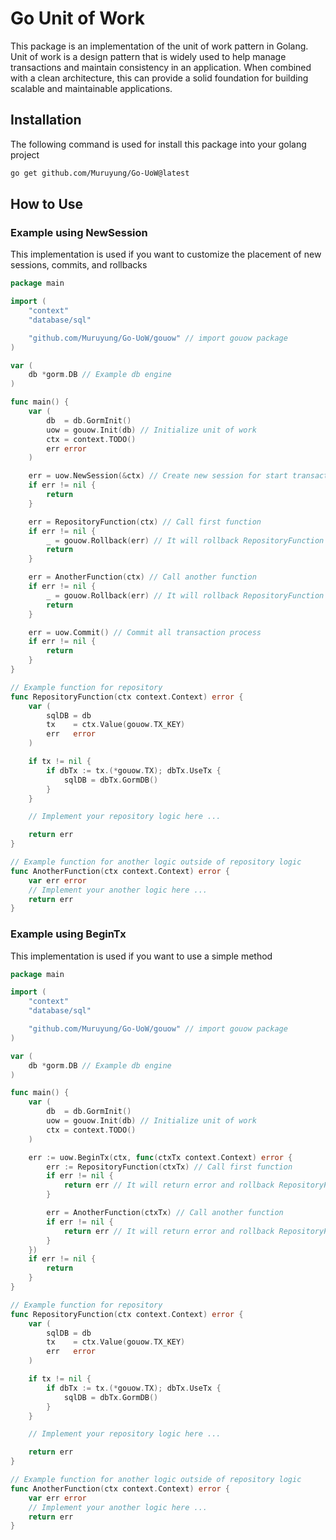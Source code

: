 # Go Unit of Work

This package is an implementation of the unit of work pattern in Golang. Unit of work is a design pattern that is widely used to help manage transactions and maintain consistency in an application. When combined with a clean architecture, this can provide a solid foundation for building scalable and maintainable applications.

## Installation

The following command is used for install this package into your golang project

```sh
go get github.com/Muruyung/Go-UoW@latest
```

## How to Use

### Example using NewSession

This implementation is used if you want to customize the placement of new sessions, commits, and rollbacks

```go
package main

import (
    "context"
    "database/sql"

    "github.com/Muruyung/Go-UoW/gouow" // import gouow package
)

var (
    db *gorm.DB // Example db engine
)

func main() {
    var (
        db  = db.GormInit()
        uow = gouow.Init(db) // Initialize unit of work
        ctx = context.TODO()
        err error
    )

    err = uow.NewSession(&ctx) // Create new session for start transaction
    if err != nil {
        return
    }

    err = RepositoryFunction(ctx) // Call first function
    if err != nil {
        _ = gouow.Rollback(err) // It will rollback RepositoryFunction if there is an error
        return
    }

    err = AnotherFunction(ctx) // Call another function
    if err != nil {
        _ = gouow.Rollback(err) // It will rollback RepositoryFunction and AnotherFunction if there is an error
        return
    }

    err = uow.Commit() // Commit all transaction process
    if err != nil {
        return
    }
}

// Example function for repository
func RepositoryFunction(ctx context.Context) error {
    var (
        sqlDB = db
        tx    = ctx.Value(gouow.TX_KEY)
        err   error
    )

    if tx != nil {
        if dbTx := tx.(*gouow.TX); dbTx.UseTx {
            sqlDB = dbTx.GormDB()
        }
    }

    // Implement your repository logic here ...

    return err
}

// Example function for another logic outside of repository logic
func AnotherFunction(ctx context.Context) error {
    var err error
    // Implement your another logic here ...
    return err
}
```

### Example using BeginTx

This implementation is used if you want to use a simple method

```go
package main

import (
    "context"
    "database/sql"

    "github.com/Muruyung/Go-UoW/gouow" // import gouow package
)

var (
    db *gorm.DB // Example db engine
)

func main() {
    var (
        db  = db.GormInit()
        uow = gouow.Init(db) // Initialize unit of work
        ctx = context.TODO()
    )

    err := uow.BeginTx(ctx, func(ctxTx context.Context) error {
        err := RepositoryFunction(ctxTx) // Call first function
        if err != nil {
            return err // It will return error and rollback RepositoryFunction
        }

        err = AnotherFunction(ctxTx) // Call another function
        if err != nil {
            return err // It will return error and rollback RepositoryFunction and AnotherFunction
        }
    })
    if err != nil {
        return
    }
}

// Example function for repository
func RepositoryFunction(ctx context.Context) error {
    var (
        sqlDB = db
        tx    = ctx.Value(gouow.TX_KEY)
        err   error
    )

    if tx != nil {
        if dbTx := tx.(*gouow.TX); dbTx.UseTx {
            sqlDB = dbTx.GormDB()
        }
    }

    // Implement your repository logic here ...

    return err
}

// Example function for another logic outside of repository logic
func AnotherFunction(ctx context.Context) error {
    var err error
    // Implement your another logic here ...
    return err
}
```
